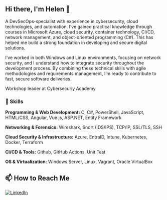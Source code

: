 ## Hi there, I'm Helen 👋

A DevSecOps-specialist with experience in cybersecurity, cloud technologies, and automation. I’ve gained practical knowledge through courses in Microsoft Azure, cloud security, container technology, CI/CD, network management, and object-oriented programming (C#). This has helped me build a strong foundation in developing and secure digital solutions.

I’ve worked in both Windows and Linux environments, focusing on network security, and I understand how to integrate security throughout the development process. By combining these technical skills with agile methodologies and requirements management, I’m ready to contribute to fast, secure software deliveries.

Workshop leader at Cybersecuriy Academy


### 🚀 Skills


**Programming & Web Development:** C, C#, PowerShell, JavaScript, HTML/CSS, Angular, Vue.js, ASP.NET, Entity Framework

**Networking & Forensics:** Wireshark, Snort (IDS/IPS), TCP/IP, SSL/TLS, SSH

**Cloud Security & Infrastructure:** Azure, EntraID, Intune, Kubernetes, Docker, Terraform

**CI/CD & Tools:** Github, GitHub Actions, Unit Test

**OS & Virtualization:** Windows Server, Linux, Vagrant, Oracle VirtualBox



## 📫 How to Reach Me

[![LinkedIn](https://img.shields.io/badge/LinkedIn-blue?logo=linkedin&logoColor=white)]([text](https://www.linkedin.com/in/helen-mehari/))

<!--
**afroTechnologist/afroTechnologist** is a ✨ _special_ ✨ repository because its `README.md` (this file) appears on your GitHub profile.

Here are some ideas to get you started:

- 🔭 I’m currently working on ...
- 🌱 I’m currently learning ...
- 👯 I’m looking to collaborate on ...
- 🤔 I’m looking for help with ...
- 💬 Ask me about ...
-  How to reach me: ...


- 😄 Pronouns: ...
- ⚡ Fun fact: ...
-->
